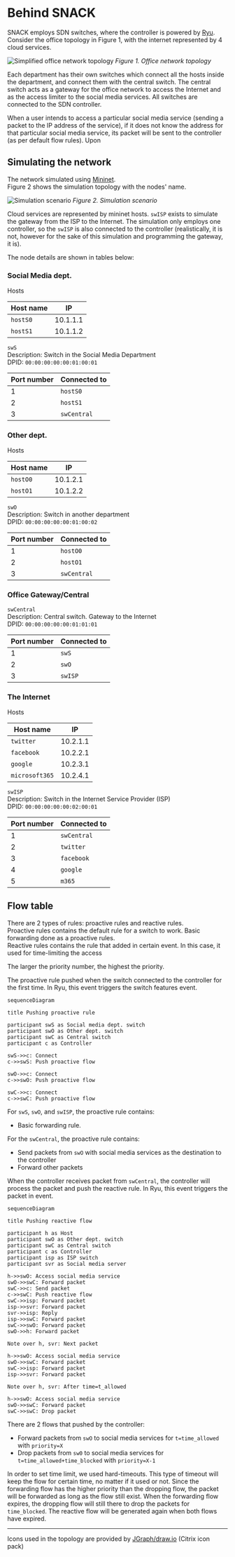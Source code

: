 Behind SNACK
================

SNACK employs SDN switches, where the controller is powered by [Ryu](https://ryu-sdn.org/).  
Consider the office topology in Figure 1, with the internet represented by 4 cloud services.

![Simplified office network topology](assets/office-topo.png "Office network topology, simple version")
*Figure 1. Office network topology*

Each department has their own switches which connect all the hosts inside the department, and connect them
with the central switch. The central switch acts as a gateway for the office network to access the Internet
and as the access limiter to the social media services. All switches are connected to the SDN controller.

When a user intends to access a particular social media service (sending a packet to the IP address of the service),
if it does not know the address for that particular social media service, its packet will be sent to the controller
(as per default flow rules). Upon


Simulating the network
-------------------------

The network simulated using [Mininet](https://mininet.org).  
Figure 2 shows the simulation topology with the nodes' name.

![Simulation scenario](assets/simulation-scenario.png "Simulation scenario")
*Figure 2. Simulation scenario*

Cloud services are represented by mininet hosts. `swISP` exists to simulate the gateway from the ISP
to the Internet. The simulation only employs one controller, so the `swISP` is also connected to the controller
(realistically, it is not, however for the sake of this simulation and programming the gateway, it is).

The node details are shown in tables below:

### Social Media dept.

Hosts

| Host name | IP       |
|-----------|----------|
| `hostS0`  | 10.1.1.1 |
| `hostS1`  | 10.1.1.2 |

`swS`  
Description: Switch in the Social Media Department  
DPID: `00:00:00:00:00:01:00:01`

| Port number | Connected to |
| ----------- | ------------ |
| 1 | `hostS0` |
| 2 | `hostS1` |
| 3 | `swCentral` |

### Other dept.

Hosts

| Host name | IP       |
|-----------|----------|
| `hostO0`  | 10.1.2.1 |
| `hostO1`  | 10.1.2.2 |

`swO`  
Description: Switch in another department  
DPID: `00:00:00:00:00:01:00:02`

| Port number | Connected to |
| ----------- |--------------|
| 1 | `hostO0`     |
| 2 | `hostO1`     |
| 3 | `swCentral`  |

### Office Gateway/Central

`swCentral`  
Description: Central switch. Gateway to the Internet  
DPID: `00:00:00:00:00:01:01:01`

| Port number | Connected to |
| ----------- |--------------|
| 1 | `swS`        |
| 2 | `swO`        |
| 3 | `swISP`      |

### The Internet

Hosts

| Host name      | IP       |
|----------------|----------|
| `twitter`      | 10.2.1.1 |
| `facebook`     | 10.2.2.1 |
| `google`       | 10.2.3.1 |
| `microsoft365` | 10.2.4.1 |

`swISP`  
Description: Switch in the Internet Service Provider (ISP)  
DPID: `00:00:00:00:00:02:00:01`

| Port number | Connected to |
|-------------|--------------|
| 1           | `swCentral`  |
| 2           | `twitter`    |
| 3           | `facebook`   |
| 4           | `google`     |
| 5           | `m365`       |


Flow table
-----------

There are 2 types of rules: proactive rules and reactive rules.  
Proactive rules contains the default rule for a switch to work. Basic forwarding done as a proactive rules.  
Reactive rules contains the rule that added in certain event. In this case, it used for time-limiting the access

The larger the priority number, the highest the priority.


The proactive rule pushed when the switch connected to the controller for the first time.
In Ryu, this event triggers the switch features event.
```mermaid
sequenceDiagram

title Pushing proactive rule

participant swS as Social media dept. switch
participant swO as Other dept. switch
participant swC as Central switch
participant c as Controller

swS->>c: Connect
c->>swS: Push proactive flow

swO->>c: Connect
c->>swO: Push proactive flow

swC->>c: Connect
c->>swC: Push proactive flow
```
For `swS`, `swO`, and `swISP`, the proactive rule contains:
- Basic forwarding rule.  

For the `swCentral`, the
proactive rule contains:
- Send packets from `swO` with social media services as the destination to the controller
- Forward other packets

When the controller receives packet from `swCentral`, the controller will process the packet and push the reactive rule.
In Ryu, this event triggers the packet in event.
```mermaid
sequenceDiagram

title Pushing reactive flow

participant h as Host
participant swO as Other dept. switch
participant swC as Central switch
participant c as Controller
participant isp as ISP switch
participant svr as Social media server

h->>swO: Access social media service
swO->>swC: Forward packet
swC->>c: Send packet
c->>swC: Push reactive flow
swC->>isp: Forward packet
isp->>svr: Forward packet
svr->>isp: Reply
isp->>swC: Forward packet
swC->>swO: Forward packet
swO->>h: Forward packet

Note over h, svr: Next packet

h->>swO: Access social media service
swO->>swC: Forward packet
swC->>isp: Forward packet
isp->>svr: Forward packet

Note over h, svr: After time=t_allowed

h->>swO: Access social media service
swO->>swC: Forward packet
swC->>swC: Drop packet
```

There are 2 flows that pushed by the controller:
- Forward packets from `swO` to social media services for `t=time_allowed` with `priority=X`
- Drop packets from `sw0` to social media services for `t=time_allowed+time_blocked` with `priority=X-1`

In order to set time limit, we used hard-timeouts. This type of timeout will keep the flow for certain time,
no matter if it used or not. Since the forwarding flow has the higher priority than the dropping flow, the packet will
be forwarded as long as the flow still exist. When the forwarding flow expires, the dropping flow will still there to
drop the packets for `time_blocked`. The reactive flow will be generated again when both flows have expired.

- - -

Icons used in the topology are provided by [JGraph/draw.io](https://jgraph.github.io/drawio/) (Citrix icon pack)
